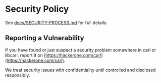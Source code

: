 # Security Policy

See [docs/SECURITY-PROCESS.md](docs/SECURITY-PROCESS.md) for full details.

## Reporting a Vulnerability

If you have found or just suspect a security problem somewhere in carl or libcarl,
report it on [https://hackerone.com/carl](https://hackerone.com/carl).

We treat security issues with confidentiality until controlled and disclosed responsibly.
